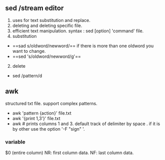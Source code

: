 ## sed /stream editor
1. uses for text substitution and replace.
2. deleting and deleting specific file.
3. efficient text manipulation.
syntax : sed [option] 'command' file.
1. substitution
- ==sad s/oldword/newword/==
if there is more than one oldword you want to change.
- ==sed 's/oldword/newword/g'==
2. delete
- sed /pattern/d
## awk
structured txt file. support complex patterns.
- awk 'pattern {action}' file.txt
- awk '{print $1,$3'}' file.txt
- awk # prints columns 1 and 3.
default track of delimiter  by space . if it is by other use the option '-F "sign" '.
### variable
$0 (entire column)
NR: first column data.
NF: last column data.
